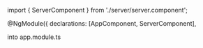import { ServerComponent } from './server/server.component';

@NgModule({
declarations: [AppComponent, ServerComponent],

into app.module.ts
